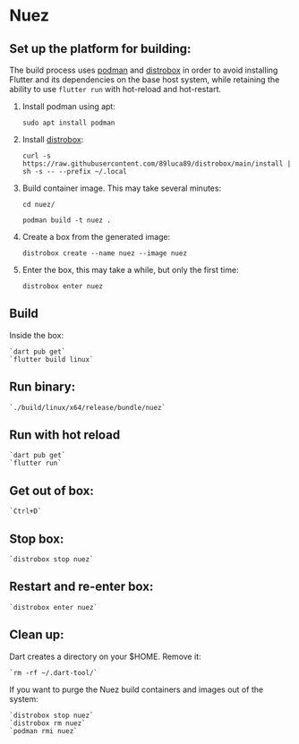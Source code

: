 # Nuez 

## Set up the platform for building: 

The build process uses [podman](https://podman.io/) and [distrobox](https://github.com/89luca89/distrobox?tab=readme-ov-file#installation) in order to avoid installing Flutter and its dependencies on the base host system, while retaining the ability to use `flutter run` with hot-reload and hot-restart.

1. Install podman using apt:

    `sudo apt install podman`
    
2. Install [distrobox](https://github.com/89luca89/distrobox?tab=readme-ov-file#installation):

    `curl -s https://raw.githubusercontent.com/89luca89/distrobox/main/install | sh -s -- --prefix ~/.local`

3. Build container image. This may take several minutes:

    `cd nuez/`

    `podman build -t nuez .`

4. Create a box from the generated image:

    `distrobox create --name nuez --image nuez`

5. Enter the box, this may take a while, but only the first time:

    `distrobox enter nuez`

## Build

Inside the box:
    
    `dart pub get`
    `flutter build linux`

## Run binary:

    `./build/linux/x64/release/bundle/nuez`

## Run with hot reload

    `dart pub get`
    `flutter run`

## Get out of box:

    `Ctrl+D`

## Stop box:

    `distrobox stop nuez`

## Restart and re-enter box:

    `distrobox enter nuez`

## Clean up:

Dart creates a directory on your $HOME. Remove it:

    `rm -rf ~/.dart-tool/`

If you want to purge the Nuez build containers and images out of the system:

    `distrobox stop nuez`
    `distrobox rm nuez`
    `podman rmi nuez`

